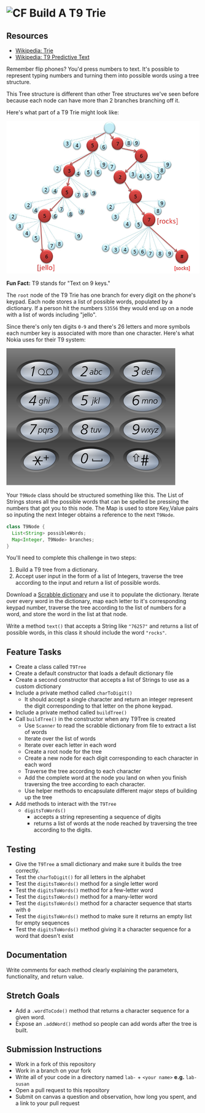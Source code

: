 # ![CF](http://i.imgur.com/7v5ASc8.png) Build A T9 Trie

## Resources
* [Wikipedia: Trie](https://en.wikipedia.org/wiki/Trie)
* [Wikipedia: T9 Predictive Text](https://en.wikipedia.org/wiki/T9_(predictive_text))

Remember flip phones? You'd press numbers to text. It's possible to represent
typing numbers and turning them into possible words using a tree structure.

This Tree structure is different than other Tree structures we've seen before
because each node can have more than 2 branches branching off it.

Here's what part of a T9 Trie might look like:

![T9 Trie Visualization](imgs/t9-trie.jpg)

**Fun Fact:** T9 stands for "Text on 9 keys."

The `root` node of the T9 Trie has one branch for every digit on the phone's
keypad. Each node stores a list of possible words, populated by a dictionary.
If a person hit the numbers `53556` they would end up on a node with a list
of words including "jello".

Since there's only ten digits `0-9` and there's 26 letters and more symbols
each number key is associated with more than one character. Here's what Nokia
uses for their T9 system:

![Nokia Keypad](imgs/nokia-keypad.png)

Your `T9Node` class should be structured something like this. The List of
Strings stores all the possible words that can be spelled be pressing the
numbers that got you to this node. The Map is used to store Key,Value pairs
so inputing the next Integer obtains a reference to the next `T9Node`.

```java
class T9Node {
  List<String> possibleWords;
  Map<Integer, T9Node> branches;
}
```

You'll need to complete this challenge in two steps:
1. Build a T9 tree from a dictionary.
2. Accept user input in the form of a list of Integers, traverse the tree
   according to the input and return a list of possible words.

Download a [Scrabble dictionary](https://raw.githubusercontent.com/zeisler/scrabble/master/db/dictionary.csv)
and use it to populate the dictionary. Iterate over every word in the dictionary,
map each letter to it's corresponding keypad number, traverse the tree according
to the list of numbers for a word, and store the word in the list at that node.

Write a method `text()` that accepts a String like `"76257"` and returns a list
of possible words, in this class it should include the word `"rocks"`.

## Feature Tasks
* Create a class called `T9Tree`
* Create a default constructor that loads a default dictionary file
* Create a second constructor that accepts a list of Strings to use
  as a custom dictionary
* Include a private method called `charToDigit()`
  * It should accept a single character and return an integer represent the
    digit corresponding to that letter on the phone keypad.
* Include a private method called `buildTree()`
* Call `buildTree()` in the constructor when any T9Tree is created
  * Use `Scanner` to read the scrabble dictionary from file to extract a list
    of words
  * Iterate over the list of words
  * Iterate over each letter in each word
  * Create a root node for the tree
  * Create a new node for each digit corresponding to each character in each
    word
  * Traverse the tree according to each character
  * Add the complete word at the node you land on when you finish traversing
    the tree according to each character.
  * Use helper methods to encapsulate different major steps of building up the
    tree
* Add methods to interact with the `T9Tree`
  * `digitsToWords()` 
    * accepts a string representing a sequence of digits
    * returns a list of words at the node reached by traversing the tree
      according to the digits.

## Testing
* Give the `T9Tree` a small dictionary and make sure it builds the tree
  correctly.
* Test the `charToDigit()` for all letters in the alphabet
* Test the `digitsToWords()` method for a single letter word
* Test the `digitsToWords()` method for a few-letter word
* Test the `digitsToWords()` method for a many-letter word
* Test the `digitsToWords()` method for a character sequence that starts with `0`
* Test the `digitsToWords()` method to make sure it returns an empty list for
  empty sequences
* Test the `digitsToWords()` method giving it a character sequence for a word
  that doesn't exist


## Documentation
Write comments for each method clearly explaining the parameters,
functionality, and return value.

## Stretch Goals
* Add a `.wordToCode()` method that returns a character sequence for a given
  word.
* Expose an `.addWord()` method so people can add words after the tree is built.

## Submission Instructions
* Work in a fork of this repository
* Work in a branch on your fork
* Write all of your code in a directory named `lab-` + `<your name>` **e.g.** `lab-susan`
* Open a pull request to this repository
* Submit on canvas a question and observation, how long you spent, and a link to
  your pull request
